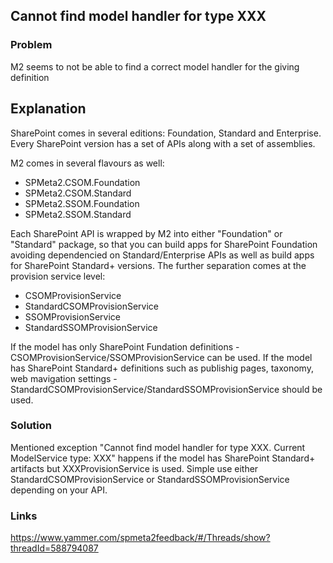 ﻿---
Title: Cannot find model handler for type XXX. Current ModelService type XXX
Order: 1004
---

## Cannot find model handler for type XXX

### Problem
M2 seems to not be able to find a correct model handler for the giving definition

## Explanation
SharePoint comes in several editions: Foundation, Standard and Enterprise. 
Every SharePoint version has a set of APIs along with a set of assemblies.

M2 comes in several flavours as well:
* SPMeta2.CSOM.Foundation
* SPMeta2.CSOM.Standard 
* SPMeta2.SSOM.Foundation
* SPMeta2.SSOM.Standard 

Each SharePoint API is wrapped by M2 into either "Foundation" or "Standard" package, so that you can build apps for SharePoint Foundation avoiding dependencied on Standard/Enterprise APIs as well as build apps for SharePoint Standard+ versions.
The further separation comes at the provision service level:

* CSOMProvisionService
* StandardCSOMProvisionService
* SSOMProvisionService
* StandardSSOMProvisionService

If the model has only SharePoint Fundation definitions - CSOMProvisionService/SSOMProvisionService can be used.
If the model has SharePoint Standard+ definitions such as publishig pages, taxonomy, web mavigation settings - StandardCSOMProvisionService/StandardSSOMProvisionService should be used.


### Solution
Mentioned exception "Cannot find model handler for type XXX. Current ModelService type: XXX" happens if the model has SharePoint Standard+ artifacts but XXXProvisionService is used.
Simple use either StandardCSOMProvisionService or StandardSSOMProvisionService depending on your API.

### Links
https://www.yammer.com/spmeta2feedback/#/Threads/show?threadId=588794087